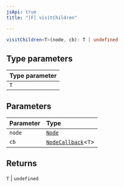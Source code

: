 ```yaml
---
jsApi: true
title: "[F] visitChildren"

---
```

```ts
visitChildren<T>(node, cb): T | undefined
```

## Type parameters

| Type parameter |
| :------ |
| `T` |

## Parameters

| Parameter | Type |
| :------ | :------ |
| `node` | [`Node`](../type-aliases/Node.md) |
| `cb` | [`NodeCallback`](../type-aliases/NodeCallback.md)<`T`\> |

## Returns

`T` \| `undefined`

